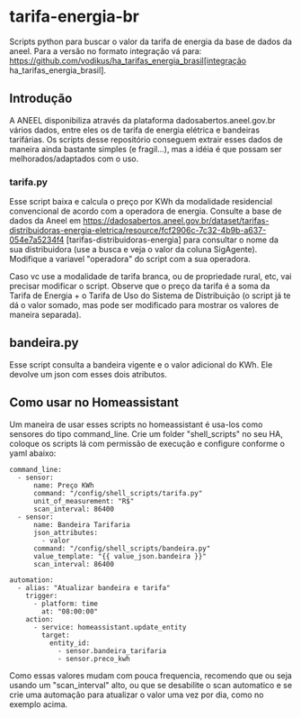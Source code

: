 # tarifa-energia-br
Scripts python para buscar o valor da tarifa de energia da base de dados da aneel. Para a versão no formato integração vá para: https://github.com/vodikus/ha_tarifas_energia_brasil[integração ha_tarifas_energia_brasil].

## Introdução

A ANEEL disponibiliza através da plataforma dadosabertos.aneel.gov.br vários dados, entre eles os de tarifa de energia elétrica e bandeiras tarifárias. Os scripts desse repositório conseguem extrair esses dados de maneira ainda bastante simples (e fragil...), mas a idéia é que possam ser melhorados/adaptados com o uso.

### tarifa.py

Esse script baixa e calcula o preço por KWh da modalidade residencial convencional de acordo com a operadora de energia. Consulte a base de dados da Aneel em https://dadosabertos.aneel.gov.br/dataset/tarifas-distribuidoras-energia-eletrica/resource/fcf2906c-7c32-4b9b-a637-054e7a5234f4 [tarifas-distribuidoras-energia] para consultar o nome da sua distribuidora (use a busca e veja o valor da coluna SigAgente). Modifique a variavel "operadora" do script com a sua operadora.

Caso vc use a modalidade de tarifa branca, ou de propriedade rural, etc, vai precisar modificar o script. Observe que o preço da tarifa é a soma da Tarifa de Energia + o Tarifa de Uso do Sistema de Distribuição (o script já te dá o valor somado, mas pode ser modificado para mostrar os valores de maneira separada).


## bandeira.py

Esse script consulta a bandeira vigente e o valor adicional do KWh. Ele devolve um json com esses dois atributos. 

## Como usar no Homeassistant

Um maneira de usar esses scripts no homeassistant é usa-los como sensores do tipo command_line. Crie um folder "shell_scripts" no seu HA, coloque os scripts lá com permissão de execução e configure conforme o yaml abaixo:

`````
command_line:
  - sensor:
      name: Preço KWh 
      command: "/config/shell_scripts/tarifa.py"
      unit_of_measurement: "R$"
      scan_interval: 86400
  - sensor:
      name: Bandeira Tarifaria
      json_attributes:
        - valor 
      command: "/config/shell_scripts/bandeira.py"
      value_template: "{{ value_json.bandeira }}"
      scan_interval: 86400

automation:
  - alias: "Atualizar bandeira e tarifa"
    trigger:
      - platform: time
        at: "08:00:00"
    action:
      - service: homeassistant.update_entity
        target:
          entity_id: 
            - sensor.bandeira_tarifaria
            - sensor.preco_kwh

`````

Como essas valores mudam com pouca frequencia, recomendo que ou seja usando um "scan_interval" alto, ou que se desabilite o scan automatico e se crie uma automação para atualizar o valor uma vez por dia, como no exemplo acima. 
